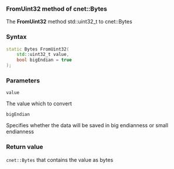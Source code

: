 ### FromUint32 method of cnet::Bytes

The **FromUint32** method std::uint32_t to cnet::Bytes

### Syntax
```C++
static Bytes FromUint32(
    std::uint32_t value, 
    bool bigEndian = true
);
```

### Parameters
`value`

The value which to convert

`bigEndian` 

Specifies whether the data will be saved in big endianness or small endianness

### Return value
`cnet::Bytes` that contains the value as bytes
